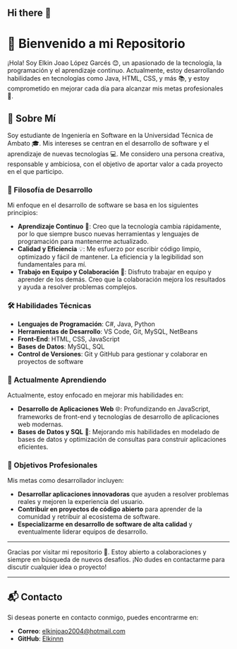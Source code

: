 ## Hi there 👋
# 👋 Bienvenido a mi Repositorio

¡Hola! Soy Elkin Joao López Garcés 😊, un apasionado de la tecnología, la programación y el aprendizaje continuo. Actualmente, estoy desarrollando habilidades en tecnologías como Java, HTML, CSS, y más 📚, y estoy comprometido en mejorar cada día para alcanzar mis metas profesionales 🚀.

## 👤 Sobre Mí

Soy estudiante de Ingeniería en Software en la Universidad Técnica de Ambato 🎓. Mis intereses se centran en el desarrollo de software y el aprendizaje de nuevas tecnologías 💻. Me considero una persona creativa, responsable y ambiciosa, con el objetivo de aportar valor a cada proyecto en el que participo.

### 🚀 Filosofía de Desarrollo

Mi enfoque en el desarrollo de software se basa en los siguientes principios:

- **Aprendizaje Continuo** 📖: Creo que la tecnología cambia rápidamente, por lo que siempre busco nuevas herramientas y lenguajes de programación para mantenerme actualizado.
- **Calidad y Eficiencia** 💡: Me esfuerzo por escribir código limpio, optimizado y fácil de mantener. La eficiencia y la legibilidad son fundamentales para mí.
- **Trabajo en Equipo y Colaboración** 🤝: Disfruto trabajar en equipo y aprender de los demás. Creo que la colaboración mejora los resultados y ayuda a resolver problemas complejos.

### 🛠 Habilidades Técnicas

- **Lenguajes de Programación**: C#, Java, Python
- **Herramientas de Desarrollo**: VS Code, Git, MySQL, NetBeans
- **Front-End**: HTML, CSS, JavaScript
- **Bases de Datos**: MySQL, SQL
- **Control de Versiones**: Git y GitHub para gestionar y colaborar en proyectos de software

### 🌱 Actualmente Aprendiendo

Actualmente, estoy enfocado en mejorar mis habilidades en:

- **Desarrollo de Aplicaciones Web** 🌐: Profundizando en JavaScript, frameworks de front-end y tecnologías de desarrollo de aplicaciones web modernas.
- **Bases de Datos y SQL** 💾: Mejorando mis habilidades en modelado de bases de datos y optimización de consultas para construir aplicaciones eficientes.

### 🎯 Objetivos Profesionales

Mis metas como desarrollador incluyen:

- **Desarrollar aplicaciones innovadoras** que ayuden a resolver problemas reales y mejoren la experiencia del usuario.
- **Contribuir en proyectos de código abierto** para aprender de la comunidad y retribuir al ecosistema de software.
- **Especializarme en desarrollo de software de alta calidad** y eventualmente liderar equipos de desarrollo.

---

Gracias por visitar mi repositorio 🙌. Estoy abierto a colaboraciones y siempre en búsqueda de nuevos desafíos. ¡No dudes en contactarme para discutir cualquier idea o proyecto!

---

## 📬 Contacto

Si deseas ponerte en contacto conmigo, puedes encontrarme en:
- **Correo**: elkinjoao2004@hotmail.com
- **GitHub**: [Elkinnn](https://github.com/Elkinnn)
